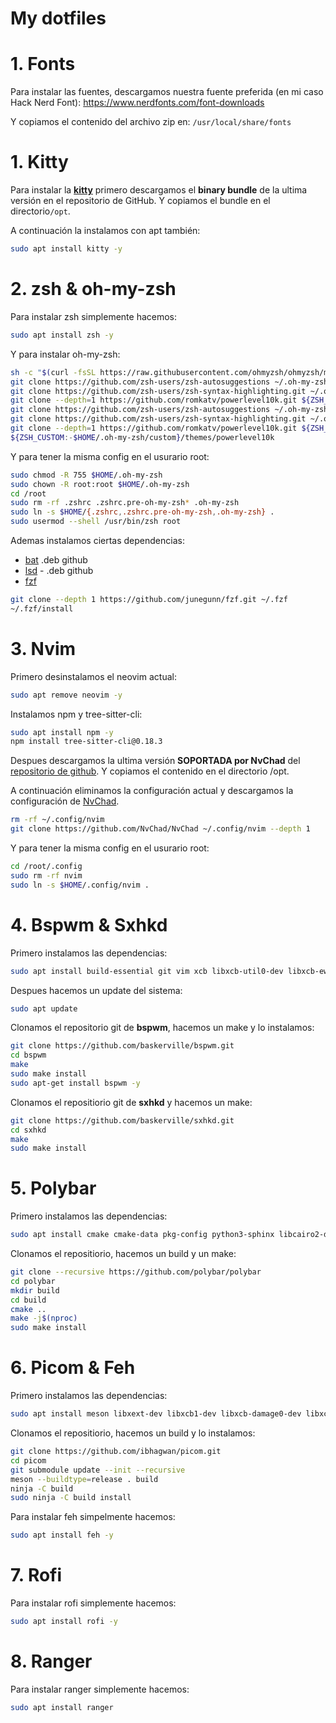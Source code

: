 # My dotfiles

# 1. Fonts
Para instalar las fuentes, descargamos nuestra fuente preferida (en mi caso Hack Nerd Font):
https://www.nerdfonts.com/font-downloads

Y copiamos el contenido del archivo zip en: `/usr/local/share/fonts`

# 1. Kitty
Para instalar la [**kitty**](https://github.com/kovidgoyal/kitty) primero descargamos el **binary bundle** de la ultima versión en el repositorio de GitHub. Y copiamos el bundle en el directorio`/opt`.

A continuación la instalamos con apt también:
```bash
sudo apt install kitty -y
```


# 2. zsh & oh-my-zsh
Para instalar zsh simplemente hacemos:
```bash
sudo apt install zsh -y
```

Y para instalar oh-my-zsh:
```bash
sh -c "$(curl -fsSL https://raw.githubusercontent.com/ohmyzsh/ohmyzsh/master/tools/install.sh)" "" --unattended
git clone https://github.com/zsh-users/zsh-autosuggestions ~/.oh-my-zsh/custom/plugins/zsh-autosuggestions
git clone https://github.com/zsh-users/zsh-syntax-highlighting.git ~/.oh-my-zsh/custom/plugins/zsh-syntax-highlighting
git clone --depth=1 https://github.com/romkatv/powerlevel10k.git ${ZSH_CUSTOM:-$HOME/.oh-my-zsh/custom}/themes/powerlevel10k
git clone https://github.com/zsh-users/zsh-autosuggestions ~/.oh-my-zsh/custom/plugins/zsh-autosuggestions
git clone https://github.com/zsh-users/zsh-syntax-highlighting.git ~/.oh-my-zsh/custom/plugins/zsh-syntax-highlighting
git clone --depth=1 https://github.com/romkatv/powerlevel10k.git ${ZSH_CUSTOM:-$HOME/.oh-my-zsh/custom}/themes/powerlevel10k
${ZSH_CUSTOM:-$HOME/.oh-my-zsh/custom}/themes/powerlevel10k
```

Y para tener la misma config en el usurario root:
```bash
sudo chmod -R 755 $HOME/.oh-my-zsh
sudo chown -R root:root $HOME/.oh-my-zsh
cd /root
sudo rm -rf .zshrc .zshrc.pre-oh-my-zsh* .oh-my-zsh
sudo ln -s $HOME/{.zshrc,.zshrc.pre-oh-my-zsh,.oh-my-zsh} .
sudo usermod --shell /usr/bin/zsh root
```

Ademas instalamos ciertas dependencias:
* [bat](https://github.com/sharkdp/bat) .deb github
* [lsd](https://github.com/lsd-rs/lsd) - .deb github
* [fzf](https://github.com/junegunn/fzf) 
```bash
git clone --depth 1 https://github.com/junegunn/fzf.git ~/.fzf
~/.fzf/install
```

# 3. Nvim
Primero desinstalamos el neovim actual:
```bash
sudo apt remove neovim -y
```

Instalamos npm y tree-sitter-cli:
```bash
sudo apt install npm -y
npm install tree-sitter-cli@0.18.3
```

Despues descargamos la ultima versión  **SOPORTADA por NvChad** del [repositorio de github](https://github.com/neovim/neovim/releases/tag/stable). Y copiamos el contenido en el directorio /opt.

A continuación eliminamos la configuración actual y descargamos la configuración de [NvChad](https://nvchad.com).
```bash
rm -rf ~/.config/nvim
git clone https://github.com/NvChad/NvChad ~/.config/nvim --depth 1
```

Y para tener la misma config en el usurario root:
```bash
cd /root/.config
sudo rm -rf nvim
sudo ln -s $HOME/.config/nvim .
```


# 4. Bspwm & Sxhkd
Primero instalamos las dependencias:
```bash
sudo apt install build-essential git vim xcb libxcb-util0-dev libxcb-ewmh-dev libxcb-randr0-dev libxcb-icccm4-dev libxcb-keysyms1-dev libxcb-xinerama0-dev libasound2-dev libxcb-xtest0-dev libxcb-shape0-dev -y
```

Despues hacemos un update del sistema:
```bash
sudo apt update
```

Clonamos el repositorio git de **bspwm**, hacemos un make y lo instalamos:
```bash
git clone https://github.com/baskerville/bspwm.git
cd bspwm
make
sudo make install
sudo apt-get install bspwm -y
```

Clonamos el repositiorio git de **sxhkd** y hacemos un make:
```bash
git clone https://github.com/baskerville/sxhkd.git
cd sxhkd
make
sudo make install
```

# 5. Polybar
Primero instalamos las dependencias:
```bash
sudo apt install cmake cmake-data pkg-config python3-sphinx libcairo2-dev libxcb1-dev libxcb-util0-dev libxcb-randr0-dev libxcb-composite0-dev python3-xcbgen xcb-proto libxcb-image0-dev libxcb-ewmh-dev libxcb-icccm4-dev libxcb-xkb-dev libxcb-xrm-dev libxcb-cursor-dev libasound2-dev libpulse-dev libjsoncpp-dev libmpdclient-dev libuv1-dev libnl-genl-3-dev -y
```

Clonamos el repositiorio, hacemos un build y un make:
```bash
git clone --recursive https://github.com/polybar/polybar
cd polybar
mkdir build
cd build
cmake ..
make -j$(nproc)
sudo make install
```

# 6. Picom & Feh
Primero instalamos las dependencias:
```bash
sudo apt install meson libxext-dev libxcb1-dev libxcb-damage0-dev libxcb-xfixes0-dev libxcb-shape0-dev libxcb-render-util0-dev libxcb-render0-dev libxcb-composite0-dev libxcb-image0-dev libxcb-present-dev libxcb-xinerama0-dev libpixman-1-dev libdbus-1-dev libconfig-dev libgl1-mesa-dev libpcre2-dev libevdev-dev uthash-dev libev-dev libx11-xcb-dev libxcb-glx0-dev -y
```

Clonamos el repositiorio, hacemos un build y lo instalamos:
```bash
git clone https://github.com/ibhagwan/picom.git
cd picom
git submodule update --init --recursive
meson --buildtype=release . build
ninja -C build
sudo ninja -C build install
```

Para instalar feh simpelmente hacemos:
```bash
sudo apt install feh -y
```

# 7. Rofi 
Para instalar rofi simplemente hacemos:
```bash
sudo apt install rofi -y
```

# 8. Ranger
Para instalar ranger simplemente hacemos:
```bash
sudo apt install ranger
```
